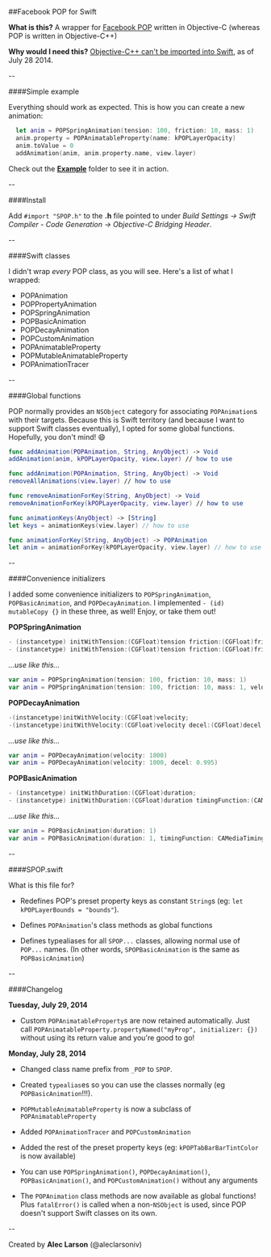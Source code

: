 ##Facebook POP for Swift

**What is this?** A wrapper for [Facebook POP](https://github.com/facebook/pop) written in Objective-C (whereas POP is written in Objective-C++)

**Why would I need this?** [Objective-C++ can't be imported into Swift](http://stackoverflow.com/a/24042893/2228559), as of July 28 2014.

--

####Simple example

Everything should work as expected. This is how you can create a new animation:

````Swift
  let anim = POPSpringAnimation(tension: 100, friction: 10, mass: 1)
  anim.property = POPAnimatableProperty(name: kPOPLayerOpacity)
  anim.toValue = 0
  addAnimation(anim, anim.property.name, view.layer)
````

Check out the [**Example**](https://github.com/aleclarson/facebook-pop-for-swift/tree/master/Example) folder to see it in action.

--

####Install

Add `#import "SPOP.h"` to the **.h** file pointed to under *Build Settings -> Swift Compiler - Code Generation -> Objective-C Bridging Header*.

--

####Swift classes

I didn't wrap *every* POP class, as you will see. Here's a list of what I wrapped:

- POPAnimation
- POPPropertyAnimation
- POPSpringAnimation
- POPBasicAnimation
- POPDecayAnimation
- POPCustomAnimation
- POPAnimatableProperty
- POPMutableAnimatableProperty
- POPAnimationTracer
 
--

####Global functions

POP normally provides an `NSObject` category for associating `POPAnimation`s with their targets. Because this is Swift territory (and because I want to support Swift classes eventually), I opted for some global functions. Hopefully, you don't mind! :smile:

````Swift
func addAnimation(POPAnimation, String, AnyObject) -> Void
addAnimation(anim, kPOPLayerOpacity, view.layer) // how to use

func addAnimation(POPAnimation, String, AnyObject) -> Void
removeAllAnimations(view.layer) // how to use

func removeAnimationForKey(String, AnyObject) -> Void
removeAnimationForKey(kPOPLayerOpacity, view.layer) // how to use

func animationKeys(AnyObject) -> [String]
let keys = animationKeys(view.layer) // how to use

func animationForKey(String, AnyObject) -> POPAnimation
let anim = animationForKey(kPOPLayerOpacity, view.layer) // how to use
````

--

####Convenience initializers

I added some convenience initializers to `POPSpringAnimation`, `POPBasicAnimation`,  and `POPDecayAnimation`. I implemented `- (id) mutableCopy {}` in these three, as well! Enjoy, or take them out!

**POPSpringAnimation**

````Objective-C
- (instancetype) initWithTension:(CGFloat)tension friction:(CGFloat)friction mass:(CGFloat)mass;
- (instancetype) initWithTension:(CGFloat)tension friction:(CGFloat)friction mass:(CGFloat)mass velocity:(CGFloat)velocity;
````

*...use like this...*

````Swift
var anim = POPSpringAnimation(tension: 100, friction: 10, mass: 1)
var anim = POPSpringAnimation(tension: 100, friction: 10, mass: 1, velocity: 1000)
````

**POPDecayAnimation**

````Objective-C
-(instancetype)initWithVelocity:(CGFloat)velocity;
-(instancetype)initWithVelocity:(CGFloat)velocity decel:(CGFloat)decel;
````

*...use like this...*

````Swift
var anim = POPDecayAnimation(velocity: 1000)
var anim = POPDecayAnimation(velocity: 1000, decel: 0.995)
````

**POPBasicAnimation**

````Objective-C
- (instancetype) initWithDuration:(CGFloat)duration;
- (instancetype) initWithDuration:(CGFloat)duration timingFunction:(CAMediaTimingFunction*)timingFunction;
````

*...use like this...*

````Swift
var anim = POPBasicAnimation(duration: 1)
var anim = POPBasicAnimation(duration: 1, timingFunction: CAMediaTimingFunction(controlPoints: 0, 0, 1, 1))
````

--

####SPOP.swift

What is this file for?

- Redefines POP's preset property keys as constant `String`s (eg: `let kPOPLayerBounds = "bounds"`).

- Defines `POPAnimation`'s class methods as global functions

- Defines typealiases for all `SPOP...` classes, allowing normal use of `POP...` names. (In other words, `SPOPBasicAnimation` is the same as `POPBasicAnimation`)

--

####Changelog

**Tuesday, July 29, 2014**

- Custom `POPAnimatableProperty`s are now retained automatically. Just call `POPAnimatableProperty.propertyNamed("myProp", initializer: {})` without using its return value and you're good to go!

**Monday, July 28, 2014**

- Changed class name prefix from `_POP` to `SPOP`.

- Created `typealias`es so you can use the classes normally (eg `POPBasicAnimation`!!!).

- `POPMutableAnimatableProperty` is now a subclass of `POPAnimatableProperty`

- Added `POPAnimationTracer` and `POPCustomAnimation`

- Added the rest of the preset property keys (eg: `kPOPTabBarBarTintColor` is now available)

- You can use `POPSpringAnimation()`, `POPDecayAnimation()`, `POPBasicAnimation()`, and `POPCustomAnimation()` without any arguments

- The `POPAnimation` class methods are now available as global functions! Plus `fatalError()` is called when a non-`NSObject` is used, since POP doesn't support Swift classes on its own.

--

Created by **Alec Larson** (@aleclarsoniv)

